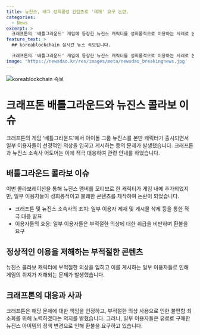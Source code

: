 ```yaml
---
title: 뉴진스, 배그 성희롱성 컨텐츠로 '제재' 요구 논란.
categories:
  - News
excerpt: >
  크래프톤의 '배틀그라운드' 게임에 등장한 뉴진스 캐릭터를 성희롱적으로 이용하는 사례로 논란이 일어났다. 이에 크래프톤과 뉴진스 소속사는 이용자 제재와 부적절한 콘텐츠 삭제 등으로 대응한다는 공지를 했다. 일부 이용자는 캐릭터 커스터마이징 기능 제한에 반발하며 환불을 요구하고 있다. 크래프톤은 이에 대해 주관적인 부적절함 기준을 최대한 축소하고 플레이어들의 불편을 최소화하기 위해 노력할 계획이라 밝혔다.
feature_text: >
  ## koreablockchain 실시간 뉴스 속보입니다.

  크래프톤의 '배틀그라운드' 게임에 등장한 뉴진스 캐릭터를 성희롱적으로 이용하는 사례로 논란이 일어났다. 이에 크래프톤과 뉴진스 소속사는 이용자 제재와 부적절한 콘텐츠 삭제 등으로 대응한다는 공지를 했다. 일부 이용자는 캐릭터 커스터마이징 기능 제한에 반발하며 환불을 요구하고 있다. 크래프톤은 이에 대해 주관적인 부적절함 기준을 최대한 축소하고 플레이어들의 불편을 최소화하기 위해 노력할 계획이라 밝혔다.
image: 'https://newsdao.kr/res/images/meta/newsdao_breakingnews.jpg'
---
```


<p><img src="https://newsdao.kr/res/images/meta/newsdao_breakingnews.jpg" alt="koreablockchain 속보" /></p>

<h1>크래프톤 배틀그라운드와 뉴진스 콜라보 이슈</h1>

<p data-ke-size="size16">크래프톤의 게임 '배틀그라운드'에서 아이돌 그룹 뉴진스를 본딴 캐릭터가 출시되면서 일부 이용자들이 선정적인 의상을 입히고 게시하는 등의 문제가 발생했습니다. 크래프톤과 뉴진스 소속사 어도어는 이에 적극 대응하여 관련 안내를 하였습니다.</p>

<h2 data-ke-size="size26">배틀그라운드 콜라보 이슈</h2>

<p data-ke-size="size16">이번 콜라보레이션을 통해 뉴진스 멤버를 모티브로 한 캐릭터가 게임 내에 추가되었지만, 일부 이용자들이 성희롱적이고 불쾌한 콘텐츠를 제작하여 논란이 되었습니다.</p>

<ul>
  <li>크래프톤 및 뉴진스 소속사의 조치: 일부 이용자 제재 및 게시물 삭제 등을 통한 적극 대응 발표</li>
  <li>이용자들의 호응: 일부 이용자들은 부적절한 의상에 대한 취급을 비판하며 환불을 요구</li>
</ul>

<h2 data-ke-size="size26">정상적인 이용을 저해하는 부적절한 콘텐츠</h2>

<p data-ke-size="size16">뉴진스 콜라보 캐릭터에 부적절한 의상을 입히고 이를 게시하는 일부 이용자들로 인해 게임의 취지가 저해되는 문제가 발생했습니다.</p>

<h2 data-ke-size="size26">크래프톤의 대응과 사과</h2>

<p data-ke-size="size16">크래프톤은 해당 문제에 대한 책임을 인정하고, 부적절한 의상 사용으로 인한 불편함 최소화를 위해 노력하겠다는 의지를 밝혔습니다.
그러나, 일부 이용자들은 유로로 구매한 뉴진스 아이템의 정책 변경으로 인해 환불을 요구하고 있습니다.</p>

<p data-ke-size="size16">&nbsp;</p>

